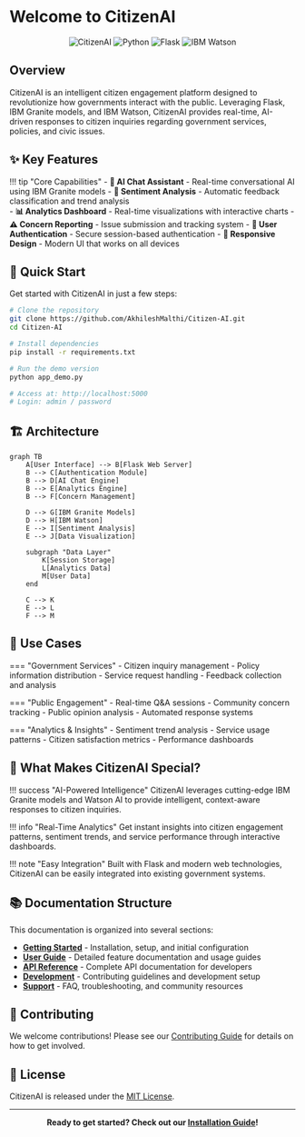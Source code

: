 # Welcome to CitizenAI

<div align="center">
  <img src="https://img.shields.io/badge/CitizenAI-Intelligent%20Platform-blue?style=for-the-badge&logo=robot" alt="CitizenAI">
  <img src="https://img.shields.io/badge/Python-3.11+-green?style=for-the-badge&logo=python" alt="Python">
  <img src="https://img.shields.io/badge/Flask-Web%20Framework-red?style=for-the-badge&logo=flask" alt="Flask">
  <img src="https://img.shields.io/badge/IBM-Watson%20AI-blue?style=for-the-badge&logo=ibm" alt="IBM Watson">
</div>

## Overview

CitizenAI is an intelligent citizen engagement platform designed to revolutionize how governments interact with the public. Leveraging Flask, IBM Granite models, and IBM Watson, CitizenAI provides real-time, AI-driven responses to citizen inquiries regarding government services, policies, and civic issues.

## ✨ Key Features

!!! tip "Core Capabilities"
    - **💬 AI Chat Assistant** - Real-time conversational AI using IBM Granite models
    - **🧠 Sentiment Analysis** - Automatic feedback classification and trend analysis  
    - **📊 Analytics Dashboard** - Real-time visualizations with interactive charts
    - **⚠️ Concern Reporting** - Issue submission and tracking system
    - **🔐 User Authentication** - Secure session-based authentication
    - **📱 Responsive Design** - Modern UI that works on all devices

## 🚀 Quick Start

Get started with CitizenAI in just a few steps:

```bash
# Clone the repository
git clone https://github.com/AkhileshMalthi/Citizen-AI.git
cd Citizen-AI

# Install dependencies
pip install -r requirements.txt

# Run the demo version
python app_demo.py

# Access at: http://localhost:5000
# Login: admin / password
```

## 🏗️ Architecture

```mermaid
graph TB
    A[User Interface] --> B[Flask Web Server]
    B --> C[Authentication Module]
    B --> D[AI Chat Engine]
    B --> E[Analytics Engine]
    B --> F[Concern Management]
    
    D --> G[IBM Granite Models]
    D --> H[IBM Watson]
    E --> I[Sentiment Analysis]
    E --> J[Data Visualization]
    
    subgraph "Data Layer"
        K[Session Storage]
        L[Analytics Data]
        M[User Data]
    end
    
    C --> K
    E --> L
    F --> M
```

## 🎯 Use Cases

=== "Government Services"
    - Citizen inquiry management
    - Policy information distribution
    - Service request handling
    - Feedback collection and analysis

=== "Public Engagement"
    - Real-time Q&A sessions
    - Community concern tracking
    - Public opinion analysis
    - Automated response systems

=== "Analytics & Insights"
    - Sentiment trend analysis
    - Service usage patterns
    - Citizen satisfaction metrics
    - Performance dashboards

## 🌟 What Makes CitizenAI Special?

!!! success "AI-Powered Intelligence"
    CitizenAI leverages cutting-edge IBM Granite models and Watson AI to provide intelligent, context-aware responses to citizen inquiries.

!!! info "Real-Time Analytics"
    Get instant insights into citizen engagement patterns, sentiment trends, and service performance through interactive dashboards.

!!! note "Easy Integration"
    Built with Flask and modern web technologies, CitizenAI can be easily integrated into existing government systems.

## 📚 Documentation Structure

This documentation is organized into several sections:

- **[Getting Started](getting-started/installation.md)** - Installation, setup, and initial configuration
- **[User Guide](user-guide/features.md)** - Detailed feature documentation and usage guides
- **[API Reference](api/overview.md)** - Complete API documentation for developers
- **[Development](development/contributing.md)** - Contributing guidelines and development setup
- **[Support](support/faq.md)** - FAQ, troubleshooting, and community resources

## 🤝 Contributing

We welcome contributions! Please see our [Contributing Guide](development/contributing.md) for details on how to get involved.

## 📄 License

CitizenAI is released under the [MIT License](https://github.com/AkhileshMalthi/Citizen-AI/blob/main/LICENSE).

---

<div align="center">
  <strong>Ready to get started? Check out our <a href="getting-started/installation/">Installation Guide</a>!</strong>
</div>
